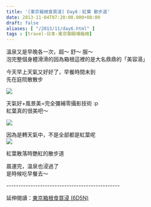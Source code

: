 ```yaml
---
title: '[東京箱根食買浸] Day6：紅葉 散步道'
date: 2013-11-04T07:20:00.000+08:00
draft: false
aliases: [ "/2013/11/day6.html" ]
tags : [travel-日本-東京御殿場箱根]
---
```


溫泉又是早晚各一次，超～ 舒～ 服～  
泡完整個身體滑滑的因為箱根這裡的是大名鼎鼎的「美容湯」  
  
今天早上天氣又好好了，早餐時間未到  
先在庭院散散步  

![](/images/tokyo6a.jpg)

天氣好+風景美=完全彌補零攝影技術 :p  
紅葉真的很美吧～  

![](/images/tokyo6a1.jpg)


因為是轉天氣中，不是全部都是紅葉呢  
![](/images/tokyo6a2.jpg)


紅葉散落時艷紅的散步道  
  
  
晨運完，溫泉也浸過了  
是時候吃早餐去～  
  
\-----------------------------------------------  
  
延伸閱讀：[東京箱根食買浸 (6D5N)](https://hidie.net/tokyo6d5n/)
